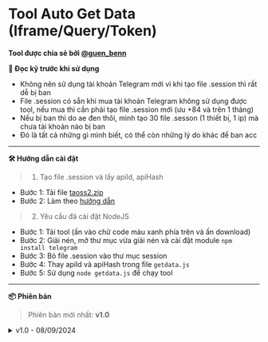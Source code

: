# Tool Auto Get Data (Iframe/Query/Token)
**Tool được chia sẻ bởi [@guen_benn](https://t.me/guen_benn)**

**🚨 Đọc kỹ trước khi sử dụng**
- Không nên sử dụng tài khoản Telegram mới vì khi tạo file .session thì rất dễ bị ban
- File .session có sẵn khi mua tài khoản Telegram không sử dụng được tool, nếu mua thì cần phải tạo file .session mới (ưu +84 và trên 1 tháng)
- Nếu bị ban thì do ae đen thôi, mình tạo 30 file .sesson (1 thiết bị, 1 ip) mà chưa tài khoản nào bị ban
- Đó là tất cả những gì mình biết, có thể còn những lý do khác để ban acc
---
**🛠️ Hướng dẫn cài đặt**
>1. Tạo file .session và lấy apiId, apiHash
- Bước 1: Tải file [taoss2.zip](https://t.me/dancayairdrop/1207)
- Bước 2: Làm theo [hướng dẫn](https://t.me/dancayairdrop/1173)
>2. Yêu cầu đã cài đặt NodeJS
- Bước 1: Tải tool (ấn vào chữ code màu xanh phía trên và ấn download)
- Bước 2: Giải nén, mở thư mục vừa giải nén và cài đặt module `npm install telegram`
- Bước 3: Bỏ file .session vào thư mục session
- Bước 4: Thay apiId và apiHash trong file `getdata.js`
- Bước 5: Sử dụng `node getdata.js` để chạy tool
---
**📦 Phiên bản**
>Phiên bản mới nhất: **v1.0**
<details>
<summary>v1.0 - 08/09/2024</summary>
  - Chia sẻ tool
</details>
